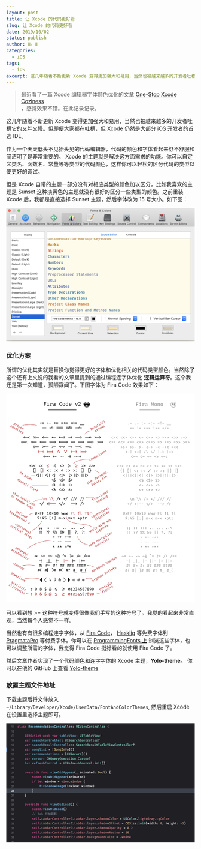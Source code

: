 ```yaml
---
layout: post
title: 让 Xcode 的代码更好看
slug: 让 Xcode 的代码更好看
date: 2019/10/02
status: publish
author: H。H
categories: 
  - iOS
tags:
  - iOS
excerpt: 这几年随着不断更新 Xcode 变得更加强大和易用，当然也被越来越多的开发者吐槽它的又胖又慢。但即便大家都在吐槽，但 Xcode 仍然是大部分 iOS 开发者的首选 IDE。
---
```


> 最近看了一篇 Xcode 编辑器字体颜色优化的文章 [One-Stop Xcode Coziness](https://medium.com/flawless-app-stories/one-stop-xcode-coziness-ee8dc9c1eb8b)  
> ，感觉效果不错。在此记录记录。

这几年随着不断更新 Xcode 变得更加强大和易用，当然也被越来越多的开发者吐槽它的又胖又慢。但即便大家都在吐槽，但 Xcode 仍然是大部分 iOS 开发者的首选 IDE。

作为一个天天低头不见抬头见的代码编辑器，代码的颜色和字体看起来舒不舒服和简洁明了是非常重要的。 Xcode 的主题就是解决这方面需求的功能。你可以自定义类名、函数名、常量等等类型的代码颜色，这样你可以轻松的区分代码的类型以便更好的调试。

但是 Xcode 自带的主题一部分没有对相应类型的颜色加以区分，比如我喜欢的主题是 Sunset 这种淡黄色的主题就没有很好的区分一些类型的颜色。之前重装 Xcode 后，我都是直接选择 Sunset 主题，然后字体改为 15 号大小。如下图：

![](../../media/-----2019-10-02---11.02.29.png)

### 优化方案

所谓的优化其实就是替换你觉得更好的字体和优化相关的代码类型颜色。当然除了这个还有上文说的我看的文章里提到的通过编程连字体优化 **逻辑运算符**。这个我还是第一次知道，孤陋寡闻了。下图字体为 Fira Code 效果如下：

![](../../media/1_2cYOL-wejP7fU9AC8T3xzA.png)

可以看到想 >= 这种符号就变得很像我们手写的这种符号了。我觉的看起来非常直观，当然每个人感觉不一样。

当然也有有很多编程连字字体，从 [Fira Code](https://github.com/tonsky/FiraCode)， [Hasklig](https://github.com/i-tu/Hasklig) 等免费字体到 [PragmataPro](http://www.fsd.it/fonts/pragmatapro.htm) 等付费字体。你可以在 [ProgrammingFonts 上](https://github.com/ProgrammingFonts/ProgrammingFonts) 浏览这些字体，也可以调整所需的字体，我觉得 Fira Code 挺好看的就使用 Fira Code 了。

然后文章作者实现了一个代码颜色和连字字体的 Xcode 主题，**Yolo-theme。** 你可以在他的 GitHub 上查看 [Yolo-theme](https://github.com/wendyliga/yolo-theme?source=post_page-----ee8dc9c1eb8b----------------------)

### 放置主题文件地址

下载主题后将文件放入 `~/Library/Developer/Xcode/UserData/FontAndColorThemes`, 然后重启 Xcode 在设置里选择主题即可。

![](../../media/-----2019-10-02---8.07.00.png)

